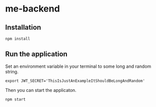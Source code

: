 # me-backend

## Installation
```
npm install
```

## Run the application

Set an environment variable in your terminal to some long and random string.
```
export JWT_SECRET='ThisIsJustAnExampleItShouldBeLongAndRandom'
```

Then you can start the applicaton.

```
npm start
```
